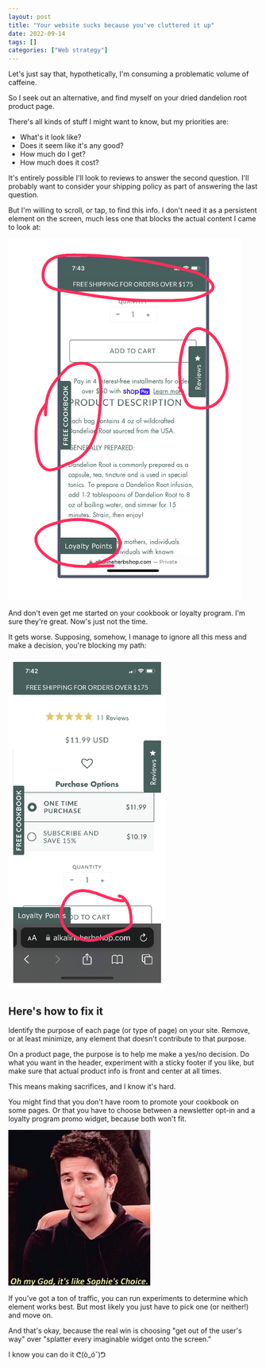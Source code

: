 ```yaml
---
layout: post
title: "Your website sucks because you've cluttered it up"
date: 2022-09-14
tags: []
categories: ["Web strategy"]
---
```


Let's just say that, hypothetically, I'm consuming a problematic volume of caffeine.

So I seek out an alternative, and find myself on your dried dandelion root product page.

There's all kinds of stuff I might want to know, but my priorities are:

- What's it look like?
- Does it seem like it's any good?
- How much do I get?
- How much does it cost?

It's entirely possible I'll look to reviews to answer the second question. I'll probably want to consider your shipping policy as part of answering the last question.

But I'm willing to scroll, or tap, to find this info. I don't need it as a persistent element on the screen, much less one that blocks the actual content I came to look at:

[![screenshot of a page covered with little widgets](/images/widgets-circled-1.png)](/images/widgets-circled-1.png)

And don't even get me started on your cookbook or loyalty program. I'm sure they're great. Now's just not the time.

It gets worse. Supposing, somehow, I manage to ignore all this mess and make a decision, you're blocking my path:


[![screenshot of a page covered with little widgets](/images/widgets-circled-2.png)](/images/widgets-circled-2.png)

## Here's how to fix it

Identify the purpose of each page (or type of page) on your site. Remove, or at least minimize, any element that doesn't contribute to that purpose.

On a product page, the purpose is to help me make a yes/no decision. Do what you want in the header, experiment with a sticky footer if you like, but make sure that actual product info is front and center at all times.

This means making sacrifices, and I know it's hard.

You might find that you don't have room to promote your cookbook on some pages. Or that you have to choose between a newsletter opt-in and a loyalty program promo widget, because both won't fit.

[![meme: oh my god, it's like sophie's choice](/images/sophies-choice.png)](/images/sophies-choice.png)

If you've got a ton of traffic, you can run experiments to determine which element works best. But most likely you just have to pick one (or neither!) and move on.

And that's okay, because the real win is choosing "get out of the user's way" over "splatter every imaginable widget onto the screen."

I know you can do it ᕦ(ò_óˇ)ᕤ
